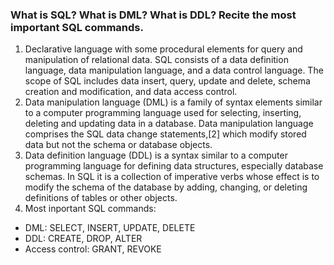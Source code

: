 ### What is SQL? What is DML? What is DDL? Recite the most important SQL commands.
 

 1. Declarative language with some procedural elements for query and manipulation of relational data. SQL consists of a data definition language, data manipulation language, and a data control language. The scope of SQL includes data insert, query, update and delete, schema creation and modification, and data access control.
 2. Data manipulation language (DML) is a family of syntax elements similar to a computer programming language used for selecting, inserting, deleting and updating data in a database. Data manipulation language comprises the SQL data change statements,[2] which modify stored data but not the schema or database objects.
 3. Data definition language (DDL) is a syntax similar to a computer programming language for defining data structures, especially database schemas. In SQL it is a collection of imperative verbs whose effect is to modify the schema of the database by adding, changing, or deleting definitions of tables or other objects.
 4. Most inportant SQL commands:

 + DML: SELECT, INSERT, UPDATE, DELETE
 + DDL: CREATE, DROP, ALTER
 + Access control: GRANT, REVOKE